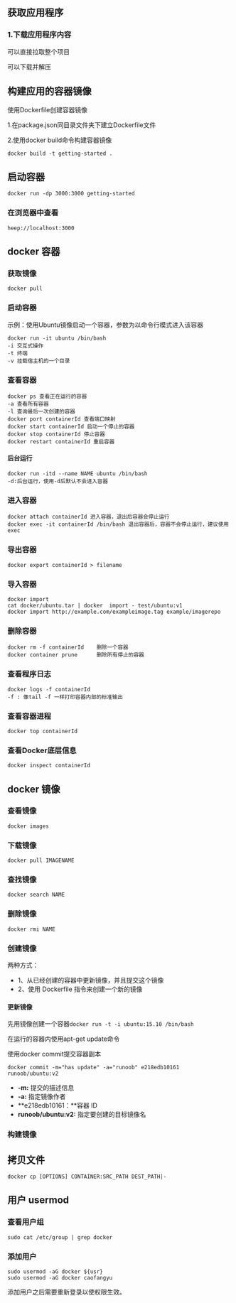 ## 获取应用程序

### 1.下载应用程序内容

可以直接拉取整个项目

可以下载并解压

## 构建应用的容器镜像 

使用Dockerfile创建容器镜像

1.在package.json同目录文件夹下建立Dockerfile文件

2.使用docker build命令构建容器镜像

```
docker build -t getting-started .		
```

## 启动容器

```
docker run -dp 3000:3000 getting-started
```

### 在浏览器中查看

```
heep://localhost:3000
```

## docker 容器

### 获取镜像

```
docker pull
```

### 启动容器

示例：使用Ubuntu镜像启动一个容器，参数为以命令行模式进入该容器

```
docker run -it ubuntu /bin/bash
-i 交互式操作
-t 终端
-v 挂载宿主机的一个目录
```

### 查看容器

```
docker ps 查看正在运行的容器
-a 查看所有容器
-l 查询最后一次创建的容器
docker port containerId 查看端口映射
docker start containerId 启动一个停止的容器
docker stop containerId 停止容器
docker restart containerId 重启容器
```

#### 后台运行

```
docker run -itd --name NAME ubuntu /bin/bash
-d:后台运行，使用-d后默认不会进入容器
```

### 进入容器

```
docker attach containerId 进入容器，退出后容器会停止运行
docker exec -it containerId /bin/bash 退出容器后，容器不会停止运行，建议使用exec
```

### 导出容器

```
docker export containerId > filename
```

### 导入容器

```
docker import
cat docker/ubuntu.tar | docker	import - test/ubuntu:v1
docker import http://example.com/exampleimage.tag example/imagerepo
```

### 删除容器

```
docker rm -f containerId	删除一个容器
docker container prune   	删除所有停止的容器
```

### 查看程序日志

```
docker logs -f containerId
-f : 像tail -f 一样打印容器内部的标准输出
```

### 查看容器进程

```
docker top containerId
```

### 查看Docker底层信息

```
docker inspect containerId
```

## docker 镜像

### 查看镜像

```
docker images
```

### 下载镜像

```
docker pull IMAGENAME
```

### 查找镜像

```
docker search NAME
```

### 删除镜像

```
docker rmi NAME
```

### 创建镜像

两种方式：

- 1、从已经创建的容器中更新镜像，并且提交这个镜像
- 2、使用 Dockerfile 指令来创建一个新的镜像

#### 更新镜像

先用镜像创建一个容器`docker run -t -i ubuntu:15.10 /bin/bash`

在运行的容器内使用apt-get update命令

使用docker commit提交容器副本

```
docker commit -m="has update" -a="runoob" e218edb10161 runoob/ubuntu:v2
```

- **-m:** 提交的描述信息
- **-a:** 指定镜像作者
- **e218edb10161：**容器 ID
- **runoob/ubuntu:v2:** 指定要创建的目标镜像名

### 构建镜像



## 拷贝文件

```
docker cp [OPTIONS] CONTAINER:SRC_PATH DEST_PATH|-
```

## 用户 usermod

### 查看用户组

```
sudo cat /etc/group | grep docker
```

### 添加用户

```
sudo usermod -aG docker ${usr}
sudo usermod -aG docker caofangyu
```

添加用户之后需要重新登录以使权限生效。

